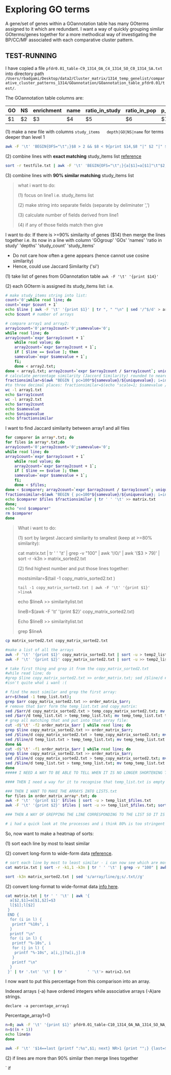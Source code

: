# Exploring GO terms

A gene/set of genes within a GOannotation table has many GOterms assigned to it which are redundant. I want a way of quickly grouping similar GOterms/genes together for a more methodical way of investigating the BP/CC/MF associated with each comparative cluster pattern.

## TEST-RUNNING

I have copied a file `pfdr0.01_table-C9_1314_OA_C4_1314_SO_C0_1314_SA.txt` into directory path ` /Users/rbadgami/Desktop/data2/Cluster_matrix/1314_temp_genelist/comparative_cluster_patterns_1314/GOannotation/GOannotation_table_pfdr0.01/test/`. 



The GOannotation table columns are:

| GO   | NS   | enrichment | name | ratio_in_study | ratio_in_pop | p_uncorrected | depth | study_count | p_bonferroni | p_sidak | p_holm | p_fdr_bh | study_items |
| ---- | ---- | ---------- | ---- | -------------- | ------------ | ------------- | ----- | ----------- | ------------ | ------- | ------ | -------- | ----------- |
| $1   | $2   | $3         | $4   | $5             | $6           | $7            | $8    | $9          | $10          | $11     | $12    | $13      | $14         |

(1) make a new file with columns `study_items	depth|GO|NS|name` for terms deeper than level 1

``` sh
awk -F '\t' 'BEGIN{OFS="\t";}$8 > 2 && $8 < 9{print $14,$8 "|" $2 "|" $1	"|" $4}' pfdr0.01_table-C9_1314_OA_C4_1314_SO_C0_1314_SA.txt | sort -k2n > testfile.txt
```

(2) combine lines with **exact matching** study_items list [reference](https://stackoverflow.com/questions/46734615/combine-lines-with-matching-first-field)

``` sh
sort -r testfile.txt | awk -F '\t' 'BEGIN{OFS="\t";}{a[$1]=a[$1]"\t"$2;} END {for (x in a) print x "\t" substr(a[x],2);}' testfile.txt | sort > testfile2.txt
```

(3) combine lines with **90% similar matching** study_items list

> what i want to do:
>
> (1) focus on line1 i.e. study_items list
>
> (2) make string into separate fields (separate by deliminater ',')
>
> (3) calculate number of fields derived from line1
>
> (4) if any of those fields match then give





I want to do: If there is >=90% similarity of genes ($14) then merge the lines together i.e. its now in a line with column 'GOgroup' 'GOs' 'names' 'ratio in study' 'depths' 'study_count' 'study_items'

-  Do not care how often a gene appears (hence cannot use cosine similarity)
- Hence, could use Jaccard Similarity ('si')

(1) take list of genes from GOannotation table `awk -F '\t' '{print $14}'` 

(2) each GOterm is assigned its study_items list: i.e. 

``` sh
# make study_items string into list:
count='0';while read line; do
count=`expr $count + 1`
echo $line | awk -F '\t' '{print $1}' | tr ", " "\n" | sed '/^$/d' > array$count.txt; done < testfile2.txt
echo $count	# number of arrays

# compare array1 and array2:
array1count='0';array2count='0';samevalue='0';
while read line; do
array1count=`expr $array1count + 1`
	while read value; do
	array2count=`expr $array2count + 1`;
	if [ $line == $value ]; then
	samevalue=`expr $samevalue + 1`;
	fi;
	done < array2.txt;
done < array1.txt; array2count=`expr $array2count / $array1count`; uniquevalue=`expr $array1count + $array2count - $samevalue` 
# calculate percentage similarity (Jaccord Similarity) rounded to nearest integer
fractionsimilar=$(awk "BEGIN { pc=100*${samevalue}/${uniquevalue}; i=int(pc); print (pc-i<0.5)?i:i+1}")
#to three decimal places: fractionsimilar=$(echo "scale=1; $samevalue / $uniquevalue * 100" | bc)
wc -l array1.txt
echo $array1count
wc -l array2.txt
echo $array2count
echo $samevalue
echo $uniquevalue
echo $fractionsimilar

```

I want to find Jaccard similarity between array1 and all files

``` sh
for comparer in array*.txt; do
for files in array*.txt;do
array1count='0';array2count='0';samevalue='0';
while read line; do
array1count=`expr $array1count + 1`
	while read value; do
	array2count=`expr $array2count + 1`;
	if [ $line == $value ]; then
	samevalue=`expr $samevalue + 1`;
	fi;
	done < $files;
done < $comparer; array2count=`expr $array2count / $array1count`; uniquevalue=`expr $array1count + $array2count - $samevalue` 
fractionsimilar=$(awk "BEGIN { pc=100*${samevalue}/${uniquevalue}; i=int(pc); print (pc-i<0.5)?i:i+1}");
echo $comparer $files $fractionsimilar | tr ' ' '\t' >> matrix.txt
done;
echo "end $comparer"
rm $comparer
done
```

> What i want to do:
>
> (1) sort by largest Jaccard similarity to smallest (keep at >=80% similarity):
>
> cat matrix.txt | tr ' ' '\t' | grep -v "100" | awk '!/0/' | awk '($3 > 79)' | sort -r  -k3n > matrix_sorted2.txt
>
> (2) find highest number and put those lines together:
>
> mostsimilar=$(tail -1 copy_matrix_sorted2.txt )
>
> `tail -1 copy_matrix_sorted2.txt | awk -F '\t' '{print $1}' >lineA`
>
> 
>
> echo   $lineA >> similaritylist.txt
>
> lineB=$(awk -F '\t' '{print $2}' copy_matrix_sorted2.txt) 
>
> Echo $lineB >> similaritylist.txt
>
> grep $lineA



``` sh
cp matrix_sorted2.txt copy_matrix_sorted2.txt

#make a list of all the arrays
awk -F '\t' '{print $1}' copy_matrix_sorted2.txt | sort -u > temp2_list.txt
awk -F '\t' '{print $2}' copy_matrix_sorted2.txt | sort -u >> temp2_list.txt; sort -u temp2_list.txt > temp_list.txt; rm temp2_list.txt

# take first thing and grep it from the copy_matrix_sorted2.txt
#while read line; do
#grep $line copy_matrix_sorted2.txt >> order_matrix.txt; sed /$line/d #copy_matrix_sorted2.txt > temp_copy_matrix_sorted2.txt; mv temp_copy_matrix_sorted2.txt #copy_matrix_sorted2.txt; done < temp_list.txt
#isn't quite what i want :(

# find the most similar and grep the first array:
arr=$(head -1 temp_list.txt);
grep $arr copy_matrix_sorted2.txt >> order_matrix_$arr;
# remove that $arr form the temp_list.txt and copy_matrix:
sed /$arr/d copy_matrix_sorted2.txt > temp_copy_matrix_sorted2.txt; mv temp_copy_matrix_sorted2.txt copy_matrix_sorted2.txt;
sed /$arr/d temp_list.txt > temp_temp_list.txt; mv temp_temp_list.txt temp_list.txt
# grep all matching that and put into that array file:
cut -d$'\t' -f2 order_matrix_$arr | while read line; do
grep $line copy_matrix_sorted2.txt >> order_matrix_$arr;
sed /$line/d copy_matrix_sorted2.txt > temp_copy_matrix_sorted2.txt; mv temp_copy_matrix_sorted2.txt copy_matrix_sorted2.txt;
sed /$line/d temp_list.txt > temp_temp_list.txt; mv temp_temp_list.txt temp_list.txt
done && 
cut -d$'\t' -f1 order_matrix_$arr | while read line; do
grep $line copy_matrix_sorted2.txt >> order_matrix_$arr;
sed /$line/d copy_matrix_sorted2.txt > temp_copy_matrix_sorted2.txt; mv temp_copy_matrix_sorted2.txt copy_matrix_sorted2.txt;
sed /$line/d temp_list.txt > temp_temp_list.txt; mv temp_temp_list.txt temp_list.txt
done
##### I NEED A WAY TO BE ABLE TO TELL WHEN IT IS NO LONGER SHORTENING THE copy_matrix_sorted2.txt; then it goes back to the arr="..."

#### THEN I need a way for it to recognise that temp_list.txt is empty and remove it and stop the loops.

### THEN I WANT TO MAKE THE ARRAYS INTO LISTS.txt
for files in order_matrix_array*.txt; do
awk -F '\t' '{print $1}' $files | sort -u > temp_list_$files.txt
awk -F '\t' '{print $2}' $files | sort -u >> temp_list_$files.txt; sort -u temp_list_$files.txt > list_$files.txt; rm temp_list_$files.txt; done

### THEN A WAY OF GREPPING THE LINE CORRESPONDING TO THE LIST SO IT IS PUT IN THIS ORDER WITH THE APPROPRIATE NAME GIVEN IN AN EXTRA COLUMN.

# i had a quick look at the processes and i think 80% is too stringent maybe try reducing it to 70%
```





So, now want to make a heatmap of sorts:

(1) sort each line by most to least similar

(2) convert long-form to wide-form data [reference](https://www.unix.com/shell-programming-and-scripting/241097-long-wide-format.html). 

``` sh
# sort each line by most to least similar - i can now see which are most similar to that line
cat matrix.txt | sort -r -k1,1 -k3n | tr ' ' '\t' | grep -v "100" | awk '!/0/' | awk '($3 > 79)' > matrix_sorted2.txt

```

``` sh
sort -k3n matrix_sorted2.txt | sed 's/array/line/g;s/.txt//g'
```





(2) convert long-format to wide-format data [info here](https://www.unix.com/shell-programming-and-scripting/241097-long-wide-format.html). 

``` sh
cat matrix.txt | tr ' ' '\t' | awk '{
  a[$2,$1]=a[$1,$2]=$3
  l[$1];l[$2]
 }
 END {
  for (i in l) {
   printf "%10s", i
  }
  printf "\n"
  for (i in l) {
   printf "%-10s", i
   for (j in l) {
    printf "%-10s", a[i,j]?a[i,j]:0
   }
   printf "\n"
  }
 }' | tr '.txt' '\t' | tr '         ' '\t'> matrix2.txt
```







I now want to put this percentage from this comparison into an array.

Indexed arrays (-a) have ordered integers while associative arrays (-A)are strings.

`declare -a percentage_array1`

Percentage_array1=()





``` sh
n=0; awk -F '\t' '{print $1}' pfdr0.01_table-C10_1314_OA_NA_1314_SO_NA_1314_SA.txt | while read line; do
n=$((n + 1))
echo line$n
done

awk -F '\t' '$14==last {printf ":%s",$1; next} NR>1 {print "";} {last=$1; printf "%s",$0;} END{print "";}' pfdr0.01_table-C10_1314_OA_NA_1314_SO_NA_1314_SA.txt > testfile.txt
```



(2) if lines are more than 90% similar then merge lines together 

` if 